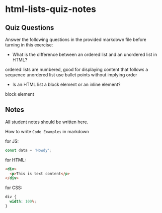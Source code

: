 # html-lists-quiz-notes

## Quiz Questions

Answer the following questions in the provided markdown file before turning in this exercise:

- What is the difference between an ordered list and an unordered list in HTML?

ordered lists are numbered, good for displaying content that follows a sequence
unordered list use bullet points without implying order

- Is an HTML list a block element or an inline element?

block element

## Notes

All student notes should be written here.

How to write `Code Examples` in markdown

for JS:

```javascript
const data = 'Howdy';
```

for HTML:

```html
<div>
  <p>This is text content</p>
</div>
```

for CSS:

```css
div {
  width: 100%;
}
```

